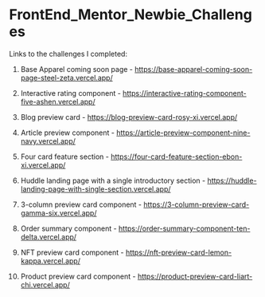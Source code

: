 # FrontEnd_Mentor_Newbie_Challenges


Links to the challenges I completed:

01. Base Apparel coming soon page - https://base-apparel-coming-soon-page-steel-zeta.vercel.app/

02. Interactive rating component - https://interactive-rating-component-five-ashen.vercel.app/

03. Blog preview card - https://blog-preview-card-rosy-xi.vercel.app/

04. Article preview component - https://article-preview-component-nine-navy.vercel.app/

05. Four card feature section - https://four-card-feature-section-ebon-xi.vercel.app/

06. Huddle landing page with a single introductory section - https://huddle-landing-page-with-single-section.vercel.app/

07. 3-column preview card component - https://3-column-preview-card-gamma-six.vercel.app/

08. Order summary component - https://order-summary-component-ten-delta.vercel.app/

09. NFT preview card component - https://nft-preview-card-lemon-kappa.vercel.app/

10. Product preview card component - https://product-preview-card-liart-chi.vercel.app/
